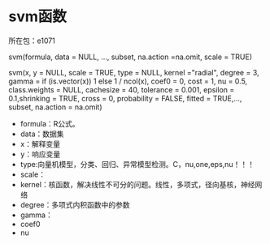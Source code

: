 # svm函数

所在包：e1071

svm\(formula, data = NULL, ..., subset, na.action =na.omit, scale = TRUE\)

svm\(x, y = NULL, scale = TRUE, type = NULL, kernel ="radial", degree = 3, gamma = if \(is.vector\(x\)\) 1 else 1 / ncol\(x\), coef0 = 0, cost = 1, nu = 0.5, class.weights = NULL, cachesize = 40, tolerance = 0.001, epsilon = 0.1,shrinking = TRUE, cross = 0, probability = FALSE, fitted = TRUE,..., subset, na.action = na.omit\)

* formula：R公式。
* data：数据集
* x：解释变量
* y：响应变量
* type:向量机模型，分类、回归、异常模型检测。C，nu,one,eps,nu！！！
* scale：
* kernel：核函数，解决线性不可分的问题。线性，多项式，径向基核，神经网络
* degree：多项式内积函数中的参数
* gamma：
* coef0
* nu


